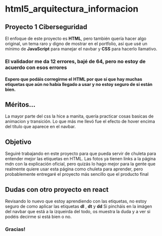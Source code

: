 # html5_arquitectura_informacion
## Proyecto 1 Ciberseguridad
El enfoque de este proyecto es **HTML**, pero también quería hacer algo original, un tema raro y digno de mostrar en el portfolio, así que usé un mínimo de **JavaScript** para manejar el navbar y **CSS** para hacerlo llamativo.

### El validador me da 12 errores, bajé de 64, pero no estoy de acuerdo con esos errores
#### Espero que podáis corregirme el HTML por que sí que hay muchas etiquetas que aún no había llegado a usar y no estoy seguro de si están bien.

## Méritos...

La mayor parte del css la hice a manita, quería practicar cosas basicas de animacion y transición. Lo que más me llevó fue el efecto de hover encima del título que aparece en el navbar.

## Objetivo

Seguiré trabajando en este proyecto para que pueda servir de chuleta para entender mejor las etiquetas en HTML. Las fotos ya tienen links a la página mdn con la explicación oficial, pero quizás lo hago mejor para la gente que realmente quiere usar esta página como chuleta para aprender, pero probablemente entregaré el proyecto más sencillo que el producto final


## Dudas con otro proyecto en react
Revisando lo nuevo que estoy aprendiendo con las etiquetas, no estoy seguro de como aplicar las etiquetas **dl** , **dt** y **dd**
Si pincháis en la imágen del navbar que está a la izqueirda del todo, os muestra la duda y a ver si podéis decirme si está bien o no. 
### Gracias!
